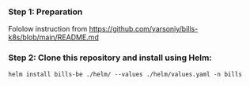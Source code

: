 ### Step 1: Preparation
Fololow instruction from https://github.com/yarsoniy/bills-k8s/blob/main/README.md

### Step 2: Clone this repository and install using Helm:
```
helm install bills-be ./helm/ --values ./helm/values.yaml -n bills
```
